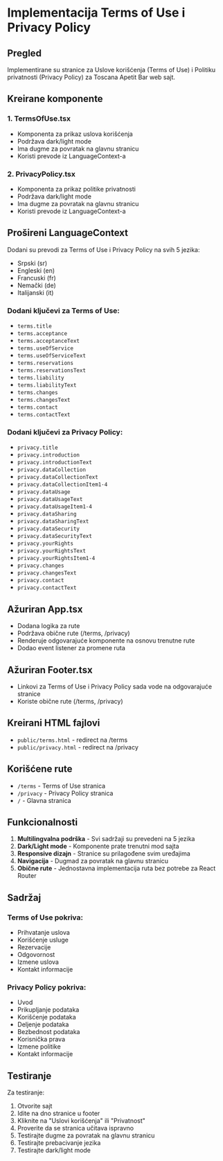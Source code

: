 # Implementacija Terms of Use i Privacy Policy

## Pregled
Implementirane su stranice za Uslove korišćenja (Terms of Use) i Politiku privatnosti (Privacy Policy) za Toscana Apetit Bar web sajt.

## Kreirane komponente

### 1. TermsOfUse.tsx
- Komponenta za prikaz uslova korišćenja
- Podržava dark/light mode
- Ima dugme za povratak na glavnu stranicu
- Koristi prevode iz LanguageContext-a

### 2. PrivacyPolicy.tsx
- Komponenta za prikaz politike privatnosti
- Podržava dark/light mode
- Ima dugme za povratak na glavnu stranicu
- Koristi prevode iz LanguageContext-a

## Prošireni LanguageContext
Dodani su prevodi za Terms of Use i Privacy Policy na svih 5 jezika:
- Srpski (sr)
- Engleski (en)
- Francuski (fr)
- Nemački (de)
- Italijanski (it)

### Dodani ključevi za Terms of Use:
- `terms.title`
- `terms.acceptance`
- `terms.acceptanceText`
- `terms.useOfService`
- `terms.useOfServiceText`
- `terms.reservations`
- `terms.reservationsText`
- `terms.liability`
- `terms.liabilityText`
- `terms.changes`
- `terms.changesText`
- `terms.contact`
- `terms.contactText`

### Dodani ključevi za Privacy Policy:
- `privacy.title`
- `privacy.introduction`
- `privacy.introductionText`
- `privacy.dataCollection`
- `privacy.dataCollectionText`
- `privacy.dataCollectionItem1-4`
- `privacy.dataUsage`
- `privacy.dataUsageText`
- `privacy.dataUsageItem1-4`
- `privacy.dataSharing`
- `privacy.dataSharingText`
- `privacy.dataSecurity`
- `privacy.dataSecurityText`
- `privacy.yourRights`
- `privacy.yourRightsText`
- `privacy.yourRightsItem1-4`
- `privacy.changes`
- `privacy.changesText`
- `privacy.contact`
- `privacy.contactText`

## Ažuriran App.tsx
- Dodana logika za rute
- Podržava obične rute (/terms, /privacy)
- Renderuje odgovarajuće komponente na osnovu trenutne rute
- Dodao event listener za promene ruta

## Ažuriran Footer.tsx
- Linkovi za Terms of Use i Privacy Policy sada vode na odgovarajuće stranice
- Koriste obične rute (/terms, /privacy)

## Kreirani HTML fajlovi
- `public/terms.html` - redirect na /terms
- `public/privacy.html` - redirect na /privacy

## Korišćene rute
- `/terms` - Terms of Use stranica
- `/privacy` - Privacy Policy stranica
- `/` - Glavna stranica

## Funkcionalnosti
1. **Multilingvalna podrška** - Svi sadržaji su prevedeni na 5 jezika
2. **Dark/Light mode** - Komponente prate trenutni mod sajta
3. **Responsive dizajn** - Stranice su prilagođene svim uređajima
4. **Navigacija** - Dugmad za povratak na glavnu stranicu
5. **Obične rute** - Jednostavna implementacija ruta bez potrebe za React Router

## Sadržaj
### Terms of Use pokriva:
- Prihvatanje uslova
- Korišćenje usluge
- Rezervacije
- Odgovornost
- Izmene uslova
- Kontakt informacije

### Privacy Policy pokriva:
- Uvod
- Prikupljanje podataka
- Korišćenje podataka
- Deljenje podataka
- Bezbednost podataka
- Korisnička prava
- Izmene politike
- Kontakt informacije

## Testiranje
Za testiranje:
1. Otvorite sajt
2. Idite na dno stranice u footer
3. Kliknite na "Uslovi korišćenja" ili "Privatnost"
4. Proverite da se stranica učitava ispravno
5. Testirajte dugme za povratak na glavnu stranicu
6. Testirajte prebacivanje jezika
7. Testirajte dark/light mode
